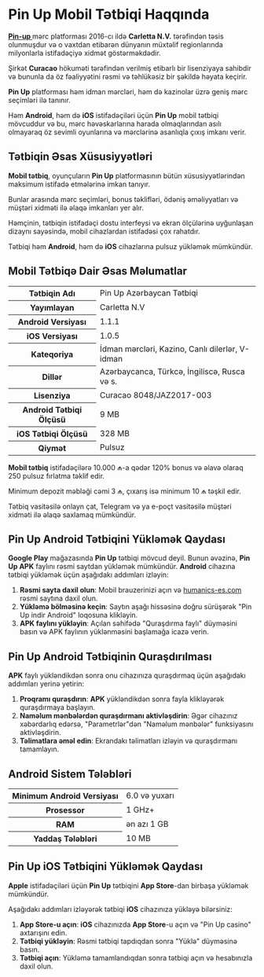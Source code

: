 <h1><strong>Pin Up Mobil Tətbiqi Haqqında</strong></h1>

<p><strong><a href="https://humanics-es.com/">Pin-up </a></strong> mərc platforması 2016-cı ildə <strong>Carletta N.V.</strong> tərəfindən təsis olunmuşdur və o vaxtdan etibarən dünyanın müxtəlif regionlarında milyonlarla istifadəçiyə xidmət göstərməkdədir.</p>
<p>Şirkət <strong>Curacao</strong> hökuməti tərəfindən verilmiş etibarlı bir lisenziyaya sahibdir və bununla da öz fəaliyyətini rəsmi və təhlükəsiz bir şəkildə həyata keçirir.</p>
<p><strong>Pin Up</strong> platforması həm idman mərcləri, həm də kazinolar üzrə geniş mərc seçimləri ilə tanınır.</p>
<p>Həm <strong>Android</strong>, həm də <strong>iOS</strong> istifadəçiləri üçün <strong>Pin Up</strong> mobil tətbiqi mövcuddur və bu, mərc həvəskarlarına harada olmaqlarından asılı olmayaraq öz sevimli oyunlarına və mərclərinə asanlıqla çıxış imkanı verir.</p>

<h2><strong>Tətbiqin Əsas Xüsusiyyətləri</strong></h2>

<p><strong>Mobil tətbiq</strong>, oyunçuların <strong>Pin Up</strong> platformasının bütün xüsusiyyətlərindən maksimum istifadə etmələrinə imkan tanıyır.</p>
<p>Bunlar arasında mərc seçimləri, bonus təklifləri, ödəniş əməliyyatları və müştəri xidməti ilə əlaqə imkanları yer alır.</p>
<p>Həmçinin, tətbiqin istifadəçi dostu interfeysi və ekran ölçülərinə uyğunlaşan dizaynı sayəsində, mobil cihazlardan istifadəsi çox rahatdır.</p>
<p>Tətbiqi həm <strong>Android</strong>, həm də <strong>iOS</strong> cihazlarına pulsuz yükləmək mümkündür.</p>

<h2><strong>Mobil Tətbiqə Dair Əsas Məlumatlar</strong></h2>

<table>
  <tr>
    <th>Tətbiqin Adı</th>
    <td>Pin Up Azərbaycan Tətbiqi</td>
  </tr>
  <tr>
    <th>Yayımlayan</th>
    <td>Carletta N.V</td>
  </tr>
  <tr>
    <th>Android Versiyası</th>
    <td>1.1.1</td>
  </tr>
  <tr>
    <th>iOS Versiyası</th>
    <td>1.0.5</td>
  </tr>
  <tr>
    <th>Kateqoriya</th>
    <td>İdman mərcləri, Kazino, Canlı dilerlər, V-idman</td>
  </tr>
  <tr>
    <th>Dillər</th>
    <td>Azərbaycanca, Türkcə, İngiliscə, Rusca və s.</td>
  </tr>
  <tr>
    <th>Lisenziya</th>
    <td>Curacao 8048/JAZ2017-003</td>
  </tr>
  <tr>
    <th>Android Tətbiqi Ölçüsü</th>
    <td>9 MB</td>
  </tr>
  <tr>
    <th>iOS Tətbiqi Ölçüsü</th>
    <td>328 MB</td>
  </tr>
  <tr>
    <th>Qiymət</th>
    <td>Pulsuz</td>
  </tr>
</table>

<p><strong>Mobil tətbiq</strong> istifadəçilərə 10.000 ₼-a qədər 120% bonus və əlavə olaraq 250 pulsuz fırlatma təklif edir.</p>
<p>Minimum depozit məbləği cəmi 3 ₼, çıxarış isə minimum 10 ₼ təşkil edir.</p>
<p>Tətbiq vasitəsilə onlayn çat, Telegram və ya e-poçt vasitəsilə müştəri xidməti ilə əlaqə saxlamaq mümkündür.</p>

<h2><strong>Pin Up Android Tətbiqini Yükləmək Qaydası</strong></h2>

<p><strong>Google Play</strong> mağazasında <strong>Pin Up</strong> tətbiqi mövcud deyil. Bunun əvəzinə, <strong>Pin Up APK</strong> faylını rəsmi saytdan yükləmək mümkündür. <strong>Android</strong> cihazına tətbiqi yükləmək üçün aşağıdakı addımları izləyin:</p>
<ol>
  <li><strong>Rəsmi sayta daxil olun</strong>: Mobil brauzerinizi açın və <a href="https://humanics-es.com">humanics-es.com</a> rəsmi saytına daxil olun.</li>
  <li><strong>Yükləmə bölməsinə keçin</strong>: Saytın aşağı hissəsinə doğru sürüşərək "Pin Up indir Android" loqosuna klikləyin.</li>
  <li><strong>APK faylını yükləyin</strong>: Açılan səhifədə "Quraşdırma faylı" düyməsini basın və APK faylının yüklənməsini başlamağa icazə verin.</li>
</ol>

<h2><strong>Pin Up Android Tətbiqinin Quraşdırılması</strong></h2>

<p><strong>APK</strong> faylı yükləndikdən sonra onu cihazınıza quraşdırmaq üçün aşağıdakı addımları yerinə yetirin:</p>
<ol>
  <li><strong>Proqramı quraşdırın</strong>: <strong>APK</strong> yükləndikdən sonra fayla klikləyərək quraşdırmaya başlayın.</li>
  <li><strong>Naməlum mənbələrdən quraşdırmanı aktivləşdirin</strong>: Əgər cihazınız xəbərdarlıq edərsə, "Parametrlər"dən "Naməlum mənbələr" funksiyasını aktivləşdirin.</li>
  <li><strong>Təlimatlara əməl edin</strong>: Ekrandakı təlimatları izləyin və quraşdırmanı tamamlayın.</li>
</ol>

<h2><strong>Android Sistem Tələbləri</strong></h2>

<table>
  <tr>
    <th>Minimum Android Versiyası</th>
    <td>6.0 və yuxarı</td>
  </tr>
  <tr>
    <th>Prosessor</th>
    <td>1 GHz+</td>
  </tr>
  <tr>
    <th>RAM</th>
    <td>ən azı 1 GB</td>
  </tr>
  <tr>
    <th>Yaddaş Tələbləri</th>
    <td>10 MB</td>
  </tr>
</table>

<h2><strong>Pin Up iOS Tətbiqini Yükləmək Qaydası</strong></h2>

<p><strong>Apple</strong> istifadəçiləri üçün <strong>Pin Up</strong> tətbiqini <strong>App Store</strong>-dan birbaşa yükləmək mümkündür.</p>
<p>Aşağıdakı addımları izləyərək tətbiqi <strong>iOS</strong> cihazınıza yükləyə bilərsiniz:</p>
<ol>
  <li><strong>App Store-u açın</strong>: <strong>iOS</strong> cihazınızda <strong>App Store</strong>-u açın və "Pin Up casino" axtarışını edin.</li>
  <li><strong>Tətbiqi yükləyin</strong>: Rəsmi tətbiqi tapdıqdan sonra "Yüklə" düyməsinə basın.</li>
  <li><strong>Tətbiqi açın</strong>: Yükləmə tamamlandıqdan sonra tətbiqi açın və hesabınızla daxil olun.</li>
</ol>
